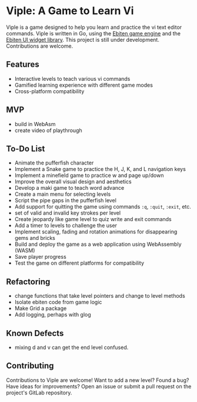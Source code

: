 # Viple: A Game to Learn Vi
Viple is a game designed to help you learn and practice the vi text editor commands. Viple is written in Go, using the [Ebiten game engine](https://ebitengine.org/) and the [Ebiten UI widget library](https://ebitenui.github.io/). This project is still under development. Contributions are welcome.

## Features
- Interactive levels to teach various vi commands
- Gamified learning experience with different game modes
- Cross-platform compatibility

## MVP
- build in WebAsm
- create video of playthrough

## To-Do List
- Animate the pufferfish character
- Implement a Snake game to practice the H, J, K, and L navigation keys
- Implement a minefield game to practice w and page up/down
- Improve the overall visual design and aesthetics
- Develop a maki game to teach word advance
- Create a main menu for selecting levels
- Script the pipe gaps in the pufferfish level
- Add support for quitting the game using commands `:q`, `:quit`, `:exit`, etc.
- set of valid and invalid key strokes per level
- Create jeopardy like game level to quiz write and exit commands
- Add a timer to levels to challenge the user
- Implement scaling, fading and rotation animations for disappearing gems and bricks
- Build and deploy the game as a web application using WebAssembly (WASM)
- Save player progress
- Test the game on different platforms for compatibility

## Refactoring
- change functions that take level pointers and change to level methods
- Isolate ebiten code from game logic
- Make Grid a package
- Add logging, perhaps with glog

## Known Defects
- mixing d and v can get the end level confused.

## Contributing
Contributions to Viple are welcome! Want to add a new level? Found a bug? Have ideas for improvements? Open an issue or submit a pull request on the project's GitLab repository.
